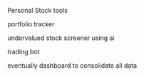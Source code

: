 Personal Stock tools

portfolio tracker

undervalued stock screener using ai

trading bot

eventually dashboard to consolidate all data
